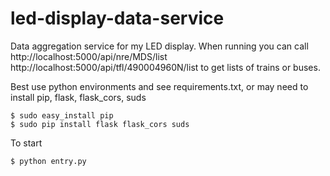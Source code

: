 # led-display-data-service
Data aggregation service for my LED display. When running you can call
  http://localhost:5000/api/nre/MDS/list
  http://localhost:5000/api/tfl/490004960N/list
to get lists of trains or buses.

Best use python environments and see requirements.txt, or may need to install pip, flask, flask_cors, suds
```
$ sudo easy_install pip
$ sudo pip install flask flask_cors suds
```

To start
```
$ python entry.py
```
